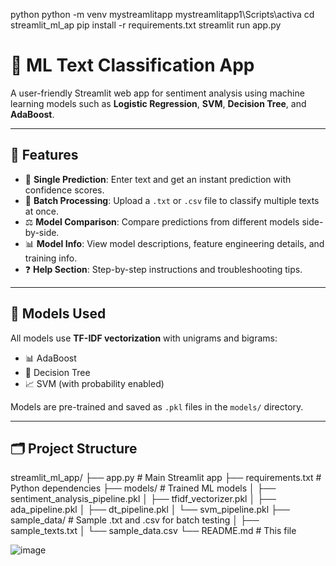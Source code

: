python
python -m venv mystreamlitapp
mystreamlitapp1\Scripts\activa
cd streamlit_ml_ap
pip install -r requirements.txt
streamlit run app.py

# 🤖 ML Text Classification App

A user-friendly Streamlit web app for sentiment analysis using machine learning models such as **Logistic Regression**, **SVM**, **Decision Tree**, and **AdaBoost**.

---

## 🚀 Features

- 🔮 **Single Prediction**: Enter text and get an instant prediction with confidence scores.
- 📁 **Batch Processing**: Upload a `.txt` or `.csv` file to classify multiple texts at once.
- ⚖️ **Model Comparison**: Compare predictions from different models side-by-side.
- 📊 **Model Info**: View model descriptions, feature engineering details, and training info.
- ❓ **Help Section**: Step-by-step instructions and troubleshooting tips.

---

## 🧠 Models Used

All models use **TF-IDF vectorization** with unigrams and bigrams:

- 📊 AdaBoost
- 🌲 Decision Tree
- 📈 SVM (with probability enabled)

Models are pre-trained and saved as `.pkl` files in the `models/` directory.

---

## 🗂️ Project Structure

streamlit_ml_app/
├── app.py # Main Streamlit app
├── requirements.txt # Python dependencies
├── models/ # Trained ML models
│ ├── sentiment_analysis_pipeline.pkl
│ ├── tfidf_vectorizer.pkl
│ ├── ada_pipeline.pkl
│ ├── dt_pipeline.pkl
│ └── svm_pipeline.pkl
├── sample_data/ # Sample .txt and .csv for batch testing
│ ├── sample_texts.txt
│ └── sample_data.csv
└── README.md # This file


![image](https://github.com/user-attachments/assets/fa37b6c8-804d-4455-b6e6-84fbd6d48858)
